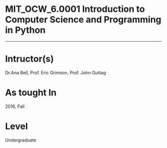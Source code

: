 # MIT_OCW_6.0001 Introduction to Computer Science and Programming in Python
------------
# Intructor(s)
Dr.Ana Bell, Prof. Eric Grimson, Prof. John Guttag
# As tought In
2016, Fall
# Level
Undergraduate
